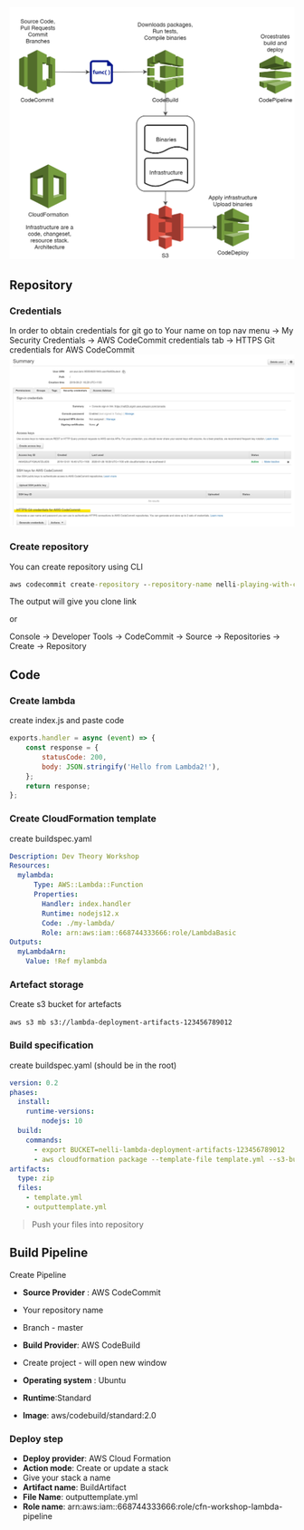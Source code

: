 ![Theory](./img/cicd-pipeline.png)

## Repository
### Credentials
In order to obtain credentials for git go to  Your name on top nav menu -> My Security Credentials -> AWS CodeCommit credentials tab -> HTTPS Git credentials for AWS CodeCommit
![Git credentials. Step 2](./img/git-credentials.jpg)

### Create repository
You can create repository using CLI

```cmd 
aws codecommit create-repository --repository-name nelli-playing-with-ci
```
The output will give you clone link

or

Console -> Developer Tools -> CodeCommit -> Source -> Repositories -> Create -> Repository

## Code
### Create lambda
create index.js and paste code 
```javascript
exports.handler = async (event) => {
    const response = {
        statusCode: 200,
        body: JSON.stringify('Hello from Lambda2!'),
    };
    return response;
};
```

### Create CloudFormation template
create buildspec.yaml

```yaml
Description: Dev Theory Workshop
Resources:
  mylambda:
      Type: AWS::Lambda::Function
      Properties: 
        Handler: index.handler
        Runtime: nodejs12.x
        Code: ./my-lambda/
        Role: arn:aws:iam::668744333666:role/LambdaBasic
Outputs:
  myLambdaArn:
    Value: !Ref mylambda

```

### Artefact storage
Create s3 bucket for artefacts 

```aws s3 mb s3://lambda-deployment-artifacts-123456789012```

### Build specification
create buildspec.yaml (should be in the root)
```yaml
version: 0.2
phases:
  install:
    runtime-versions:
        nodejs: 10
  build:
    commands:
      - export BUCKET=nelli-lambda-deployment-artifacts-123456789012
      - aws cloudformation package --template-file template.yml --s3-bucket $BUCKET --output-template-file outputtemplate.yml
artifacts:
  type: zip
  files:
    - template.yml
    - outputtemplate.yml

```

> Push your files into repository

## Build Pipeline
Create Pipeline
- __Source Provider__ : AWS CodeCommit
- Your repository name
- Branch - master

- __Build Provider__: AWS CodeBuild
- Create project - will open new window
- __Operating system__ : Ubuntu
- __Runtime__:Standard
- __Image__: aws/codebuild/standard:2.0


### Deploy step
- __Deploy provider__: AWS Cloud Formation
- __Action mode__: Create or update a stack
- Give your stack a name
- __Artifact name__: BuildArtifact
- __File Name__: outputtemplate.yml
- __Role name__: arn:aws:iam::668744333666:role/cfn-workshop-lambda-pipeline
